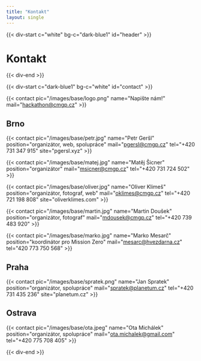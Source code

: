```yaml
---
title: "Kontakt"
layout: single
---
```


{{< div-start c="white" bg-c="dark-blue1" id="header" >}}

# Kontakt

{{< div-end >}}

{{< div-start c="dark-blue1" bg-c="white" id="contact" >}}

{{< contact pic="/images/base/logo.png" name="Napište nám!" mail="hackathon@cmgp.cz" >}}

## Brno

{{< contact pic="/images/base/petr.jpg" name="Petr Geršl" position="organizátor, web, spolupráce" mail="pgersl@cmgp.cz" tel="+420 731 347 915" site="pgersl.xyz" >}}

{{< contact pic="/images/base/matej.jpg" name="Matěj Šicner" position="organizátor" mail="msicner@cmgp.cz" tel="+420 731 724 502" >}}

{{< contact pic="/images/base/oliver.jpg" name="Oliver Klimeš" position="organizátor, fotograf, web" mail="oklimes@cmgp.cz" tel="+420 721 198 808" site="oliverklimes.com" >}}

{{< contact pic="/images/base/martin.jpg" name="Martin Doušek" position="organizátor, fotograf" mail="mdousek@cmgp.cz" tel="+420 739 483 920" >}}

{{< contact pic="/images/base/marko.jpg" name="Marko Mesarč" position="koordinátor pro Mission Zero" mail="mesarc@hvezdarna.cz" tel="420 773 750 568" >}}

## Praha

{{< contact pic="/images/base/spratek.png" name="Jan Spratek" position="organizátor, spolupráce" mail="spratek@planetum.cz" tel="+420 731 435 236" site="planetum.cz" >}}

## Ostrava

{{< contact pic="/images/base/ota.jpeg" name="Ota Michálek" position="organizátor, spolupráce" mail="ota.michalek@gmail.com" tel="+420 775 708 405" >}}

{{< div-end >}}